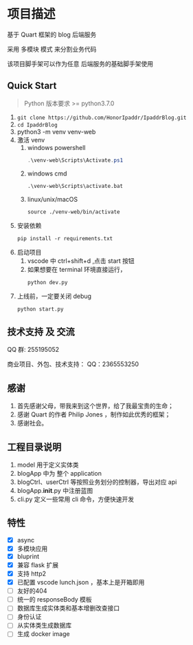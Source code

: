 # 项目描述

基于 Quart 框架的 blog 后端服务

采用 多模块 模式 来分割业务代码

该项目脚手架可以作为任意 后端服务的基础脚手架使用

## Quick Start
> Python 版本要求 >= python3.7.0

1. `git clone https://github.com/HonorIpaddr/IpaddrBlog.git`
2. `cd IpaddrBlog`
3. python3 -m venv venv-web
4. 激活 venv
   1. windows powershell
      ```powershell
      .\venv-web\Scripts\Activate.ps1
      ```
   2. windows cmd
      ```cmd
      .\venv-web\Scripts\activate.bat
      ```
   3. linux/unix/macOS
      ```shell
      source ./venv-web/bin/activate
      ```
5. 安装依赖
   ```
   pip install -r requirements.txt
   ```
6. 启动项目
   1. vscode 中 ctrl+shift+d ,点击 start 按钮
   2. 如果想要在 terminal 环境直接运行，
      ```
      python dev.py
      ```
7. 上线前，一定要关闭 debug
   ```
   python start.py
   ```

## 技术支持 及 交流

QQ 群: 255195052

商业项目、外包、技术支持：
QQ：2365553250

## 感谢

1. 首先感谢父母，带我来到这个世界，给了我最宝贵的生命；
2. 感谢 Quart 的作者 Philip Jones ，制作如此优秀的框架；
3. 感谢社会。

## 工程目录说明

1. model 用于定义实体类
2. blogApp 中为 整个 application
3. blogCtrl、userCtrl 等按照业务划分的控制器，导出对应 api
4. blogApp.**init**.py 中注册蓝图
5. cli.py 定义一些常用 cli 命令，方便快速开发

## 特性

- [x] async
- [x] 多模块应用
- [x] bluprint
- [x] 兼容 flask 扩展
- [x] 支持 http2
- [x] 已配置 vscode lunch.json ，基本上是开箱即用
- [ ] 友好的404
- [ ] 统一的 responseBody 模板
- [ ] 数据库生成实体类和基本增删改查接口
- [ ] 身份认证
- [ ] 从实体类生成数据库
- [ ] 生成 docker image
